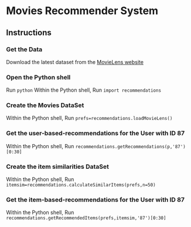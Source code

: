# Movies Recommender System

## Instructions

### Get the Data
Download the latest dataset from the [MovieLens website](http://grouplens.org/datasets/movielens/)

### Open the Python shell
Run `python`
Within the Python shell, Run `import recommendations`

### Create the Movies DataSet
Within the Python shell, Run `prefs=recommendations.loadMovieLens()`

### Get the user-based-recommendations for the User with ID 87
Within the Python shell, Run `recommendations.getRecommendations(p,'87')[0:30]`

### Create the item similarities DataSet
Within the Python shell, Run `itemsim=recommendations.calculateSimilarItems(prefs,n=50)`

### Get the item-based-recommendations for the User with ID 87
Within the Python shell, Run `recommendations.getRecommendedItems(prefs,itemsim,'87')[0:30]`
